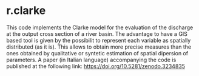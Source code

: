 # r.clarke
This code implements the Clarke model for the evaluation of the discharge at the output cross section of a river basin. The advantage to have a GIS based tool is given by the possibilit to represent each variable as spatially distributed (as it is). This allows to obtain more precise measures than the ones obtained by qualitative or syntetic estimation of spatial dipersion of parameters.
A paper (in Italian language) accompanying the code is published at the following link: https://doi.org/10.5281/zenodo.3234835
